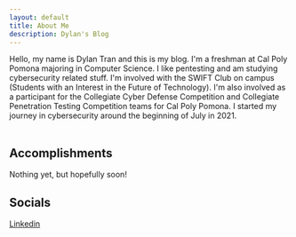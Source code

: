 ```yaml
---
layout: default
title: About Me
description: Dylan's Blog
---
```

Hello, my name is Dylan Tran and this is my blog. I'm a freshman at Cal Poly Pomona majoring in Computer Science. I like pentesting and am studying cybersecurity related stuff. I'm involved with the SWIFT Club on campus (Students with an Interest in the Future of Technology). I'm also involved as a participant for the Collegiate Cyber Defense Competition and Collegiate Penetration Testing Competition teams for Cal Poly Pomona. I started my journey in cybersecurity around the beginning of July in 2021. 
<br/>
<br/>

## Accomplishments
Nothing yet, but hopefully soon! 

## Socials
<a href=linkedin.com/in/dylan-tran-84aa46217/> Linkedin </a>
